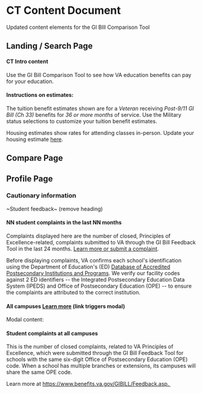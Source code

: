 # CT Content Document
Updated content elements for the GI BIll Comparison Tool

## Landing / Search Page

#### CT Intro content

Use the GI Bill Comparison Tool to see how VA education benefits can pay for your education.

#### Instructions on estimates: 

The tuition benefit estimates shown are for a *Veteran* receiving *Post-9/11 GI Bill (Ch 33)* benefits for *36 or more months* of service. Use the Military status selections to customize your tuition benefit estimates.

Housing estimates show rates for attending classes in-person.  Update your housing estimate [here]().


## Compare Page



## Profile Page

### Cautionary information

~Student feedback~ (remove heading)

#### NN student complaints in the last NN months 
Complaints displayed here are the number of closed, Principles of Excellence-related, complaints submitted to VA through the GI Bill Feedback Tool in the last 24 months. [Learn more or submit a complaint](https://www.va.gov/education/submit-school-feedback/introduction).

Before displaying complaints, VA confirms each school's identification using the Department of Education's (ED) [Database of Accredited Postsecondary Institutions and Programs](https://ope.ed.gov/dapip/#/home). We verify our facility codes against 2 ED identifiers -- the Integrated Postsecondary Education Data System (IPEDS) and Office of Postsecondary Education (OPE) -- to ensure the complaints are attributed to the correct institution.



#### All campuses [Learn more]() (link triggers modal)

Modal content: 
#### Student complaints at all campuses

This is the number of closed complaints, related to VA Principles of Excellence, which were submitted through the GI Bill Feedback Tool for schools with the same six-digit Office of Postsecondary Education (OPE) code. When a school has multiple branches or extensions, its campuses will share the same OPE code.  

Learn more at https://www.benefits.va.gov/GIBILL/Feedback.asp. 
